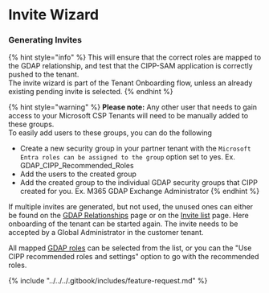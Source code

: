 # Invite Wizard

### Generating Invites

{% hint style="info" %}
This will ensure that the correct roles are mapped to the GDAP relationship, and test that the CIPP-SAM application is correctly pushed to the tenant.\
The invite wizard is part of the Tenant Onboarding flow, unless an already existing pending invite is selected.
{% endhint %}

{% hint style="warning" %}
**Please note:** Any other user that needs to gain access to your Microsoft CSP Tenants will need to be manually added to these groups.\
To easily add users to these groups, you can do the following

* Create a new security group in your partner tenant with the `Microsoft Entra roles can be assigned to the group` option set to yes. Ex. GDAP\_CIPP\_Recommended\_Roles
* Add the users to the created group
* Add the created group to the individual GDAP security groups that CIPP created for you. Ex. M365 GDAP Exchange Administrator
{% endhint %}

If multiple invites are generated, but not used, the unused ones can either be found on the [GDAP Relationships](gdap-relationships.md) page or on the [Invite list](gdap-invites.md) page. Here onboarding of the tenant can be started again. The invite needs to be accepted by a Global Administrator in the customer tenant.

All mapped [GDAP roles](gdap-roles.md) can be selected from the list, or you can the "Use CIPP recommended roles and settings" option to go with the recommended roles.



{% include "../../../.gitbook/includes/feature-request.md" %}
